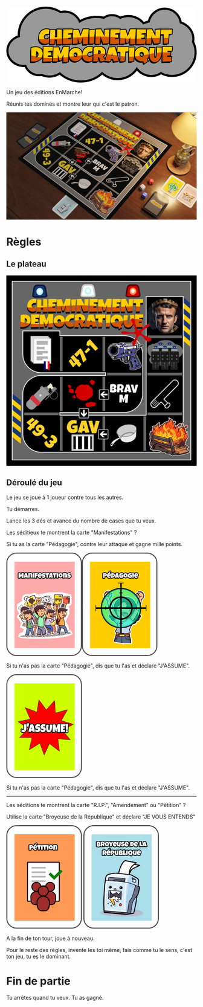 
![Le cheminement démocratique, logo](i/logo.png)

Un jeu des éditions EnMarche!

Réunis tes dominés et montre leur qui c'est le patron.

![scène avec plateau de jeu](i/cheminement-rendu3.png)

# Règles

## Le plateau

![plateau](cheminement-board.png)

## Déroulé du jeu

Le jeu se joue à 1 joueur contre tous les autres.

Tu démarres.

Lance les 3 dés et avance du nombre de cases que tu veux.

Les séditieux te montrent la carte "Manifestations" ?  

Si tu as la carte "Pédagogie", contre leur attaque et gagne mille points.

<img src="cheminement-manif.png" width="200px" style="float:left">
<img src="cheminement-pedago.png" width="200px" style="">

Si tu n'as pas la carte "Pédagogie", dis que tu l'as et déclare "J'ASSUME".

<img src="jassume.png" width="200px" style="">

Si tu n'as pas la carte "Pédagogie", dis que tu l'as et déclare "J'ASSUME".

---

Les séditions te montrent la carte "R.I.P.", "Amendement" ou "Pétition" ?  

Utilise la carte "Broyeuse de la République" et déclare "JE VOUS ENTENDS"

<img src="cheminement-petition.png" width="200px" style="">
<img src="cheminement-broyeuse.png" width="200px" style="">


A la fin de ton tour, joue à nouveau.

Pour le reste des règles, invente les toi même, fais comme tu le sens, c'est ton jeu, tu es le dominant.

# Fin de partie

Tu arrêtes quand tu veux. Tu as gagné.







